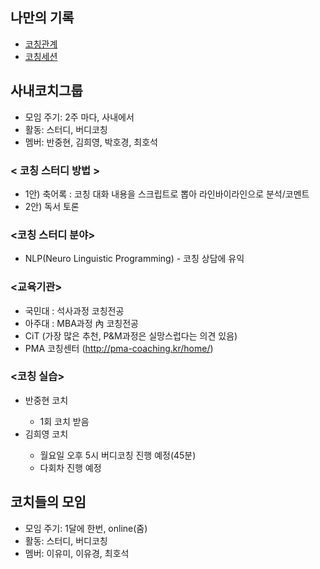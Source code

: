 ## 나만의 기록
* [코칭관계](https://docs.google.com/spreadsheets/d/1Jjw10C89brUE9xmbBi_OENDhBGY7u3fkzO8LKhXYJ88/edit?usp=sharing)
* [코칭세션](https://docs.google.com/spreadsheets/d/1v7GTnSrDOGtwn1bp4sATNKV9B2TQFXTgWU-HZBHoPIE/edit?usp=sharing) 

## 사내코치그룹
* 모임 주기: 2주 마다, 사내에서
* 활동: 스터디, 버디코칭
* 멤버: 반중현, 김희영, 박호경, 최호석

### < 코칭 스터디 방법 >
* 1안) 축어록 : 코칭 대화 내용을 스크립트로 뽑아 라인바이라인으로 분석/코멘트
* 2안) 독서 토론 


### <코칭 스터디 분야>
* NLP(Neuro Linguistic Programming) - 코칭 상담에 유익


### <교육기관>
* 국민대 : 석사과정 코칭전공 
* 아주대 : MBA과정 內 코칭전공
* CiT (가장 많은 추천, P&M과정은 실망스럽다는 의견 있음)
* PMA 코칭센터 (http://pma-coaching.kr/home/)

### <코칭 실습>
* 반중현 코치 <KAC>
  * 1회 코치 받음
* 김희영 코치 <KAC> 
  * 월요일 오후 5시 버디코칭 진행 예정(45분)
  * 다회차 진행 예정

## 코치들의 모임
  * 모임 주기: 1달에 한번, online(줌)
  * 활동: 스터디, 버디코칭
  * 멤버: 이유미, 이유경, 최호석
